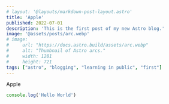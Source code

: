 ```yaml
---
# layout: '@layouts/markdown-post-layout.astro'
title: 'Apple'
published: 2022-07-01
description: 'This is the first post of my new Astro blog.'
image: '@assets/posts/arc.webp'
# image:
#     url: "https://docs.astro.build/assets/arc.webp"
#     alt: "Thumbnail of Astro arcs."
#     width: 1281
#     height: 721
tags: ["astro", "blogging", "learning in public", "first"]
---
```


Apple

```js
console.log('Hello World')
```
